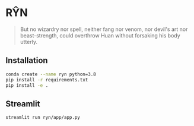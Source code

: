 # RŶN

> But no wizardry nor spell, neither fang nor venom, nor devil's art
> nor beast-strength, could overthrow Huan without forsaking his body
> utterly.

## Installation

```bash
conda create --name ryn python=3.8
pip install -r requirements.txt
pip install -e .
```


## Streamlit

``` bash
streamlit run ryn/app/app.py
```

